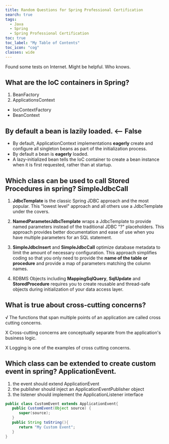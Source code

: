 ```yaml
---
title: Random Questions for Spring Professional Certification
search: true
tags: 
  - Java
  - Spring
  - Spring Professional Certification
toc: true
toc_label: "My Table of Contents"
toc_icon: "cog"
classes: wide
---
```


Found some tests on Internet. Might be helpful. Who knows.


##  What are the IoC containers in Spring?

1. BeanFactory
2. ApplicationsContext


- IocContextFactory
- BeanContext


## By default a bean is lazily loaded. <-- False

- By default, ApplicationContext implementations **eagerly** create and configure all singleton beans as part of the initialization process. 
- By default a bean is **eagerly** loaded.
- A lazy-initialized bean tells the IoC container to create a bean instance when it is first requested, rather than at startup.


## Which class can be used to call Stored Procedures in spring? SimpleJdbcCall

1. **JdbcTemplate** is the classic Spring JDBC approach and the most popular. This "lowest level" approach and all others use a JdbcTemplate under the covers.

2. **NamedParameterJdbcTemplate** wraps a JdbcTemplate to provide named parameters instead of the traditional JDBC "?" placeholders. This approach provides better documentation and ease of use when you have multiple parameters for an SQL statement.

3. **SimpleJdbcInsert** and **SimpleJdbcCall** optimize database metadata to limit the amount of necessary configuration. This approach simplifies coding so that you only need to provide the **name of the table or procedure** and provide a map of parameters matching the column names.

4. RDBMS Objects including **MappingSqlQuery**, **SqlUpdate** and **StoredProcedure** requires you to create reusable and thread-safe objects during initialization of your data access layer.

## What is true about cross-cutting concerns?

√ The functions that span multiple points of an application are called cross cutting concerns.

X Cross-cutting concerns are conceptually separate from the application's business logic.

X Logging is one of the examples of cross cutting concerns.


## Which class can be extended to create custom event in spring? ApplicationEvent.

1. the event should extend ApplicationEvent
2. the publisher should inject an ApplicationEventPublisher object
3. the listener should implement the ApplicationListener interface

```java
public class CustomEvent extends ApplicationEvent{
   public CustomEvent(Object source) {
      super(source);
   }
   public String toString(){
      return "My Custom Event";
   }
}
```



